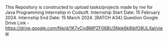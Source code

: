 This Repository is constructed to upload tasks/projects made by me for Java Programming Internship in Codsoft. Internship Start Date: 15 February 2024. Internship End Date: 15 March 2024. [BATCH A34] Question Google Drive Link - https://drive.google.com/file/d/1K7vCjvBMPZF06BU3Npk6k8jbfO8ULXal/view

